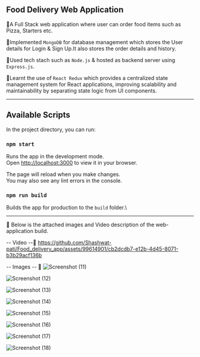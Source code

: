 ## Food Delivery Web Application

🔸A Full Stack web application where user can order food items such as Pizza, Starters etc.

🔸Implemented `MongoDB` for database management which stores the User details for Login & Sign Up.It also stores the order details and history.

🔸Used tech stach such as `Node.js` & hosted as backend server using `Express.js`.

🔸Learnt the use of `React Redux` which provides a centralized state management system for React applications, improving scalability and maintainability by separating state logic from UI components.

-----------------------------------------------------------------------------------



## Available Scripts
In the project directory, you can run:

### `npm start`
Runs the app in the development mode.\
Open [http://localhost:3000](http://localhost:3000) to view it in your browser.

The page will reload when you make changes.\
You may also see any lint errors in the console.

### `npm run build`
Builds the app for production to the `build` folder.\

-----------------------------------------------------------------------------------


🔖 Below is the attached images and Video description of the web-application build.

-- Video --🎥
https://github.com/Shashwat-pati/Food_delivery_app/assets/99614901/cb2dcdb7-e12b-4d45-8071-b3b29acf136b

-- Images -- 📸
![Screenshot (11)](https://github.com/Shashwat-pati/Food_delivery_app/assets/99614901/e8254cc5-51fa-49b4-afd9-aa4a10f7c294)

![Screenshot (12)](https://github.com/Shashwat-pati/Food_delivery_app/assets/99614901/3e0e53ae-535f-4820-a308-c384c35f0bb7)

![Screenshot (13)](https://github.com/Shashwat-pati/Food_delivery_app/assets/99614901/0b8245a7-c738-4300-8732-5e15768e9cce)

![Screenshot (14)](https://github.com/Shashwat-pati/Food_delivery_app/assets/99614901/98af5a74-eb26-4576-aafe-6bd8729a27d7)

![Screenshot (15)](https://github.com/Shashwat-pati/Food_delivery_app/assets/99614901/87c150b5-91e0-41a1-920f-61403e09b468)

![Screenshot (16)](https://github.com/Shashwat-pati/Food_delivery_app/assets/99614901/878cfa25-e184-4243-842a-0fd1f1d68e35)

![Screenshot (17)](https://github.com/Shashwat-pati/Food_delivery_app/assets/99614901/d500d3e0-e28f-483d-90d0-9d83dbb2eeda)

![Screenshot (18)](https://github.com/Shashwat-pati/Food_delivery_app/assets/99614901/30271272-288c-468c-a751-76a1710e01e1)




